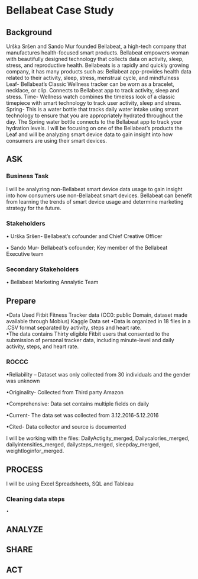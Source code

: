 # Bellabeat Case Study

<!-- Background -->
## Background

Urška Sršen and Sando Mur founded Bellabeat, a high-tech company that manufactures health-focused smart products. Bellabeat empowers woman with beautifully designed technology that collects data on activity, sleep, stress, and reproductive health. Bellabeats is a rapidly and quickly growing company, it has many products such as:
 Bellabeat app-provides health data related to their activity, sleep, stress, menstrual cycle, and mindfulness 
Leaf- Bellabeat’s Classic Wellness tracker can be worn as a bracelet, necklace, or clip. Connects to Bellabeat app to track activity, sleep and stress. 
Time- Wellness watch combines the timeless look of a classic timepiece with smart technology to track user activity, sleep and stress. 
Spring- This is a water bottle that tracks daily water intake using smart technology to ensure that you are appropriately hydrated throughout the day. The Spring water bottle connects to the Bellabeat app to track your hydration levels.
I will be focusing on one of the Bellabeat’s products the Leaf and will be analyzing smart device data to gain insight into how consumers are using their smart devices. 


<!-- ASK -->
## ASK

### Business Task

I will be analyzing non-Bellabeat smart device data usage to gain insight into how consumers use non-Bellabeat smart devices. Bellabeat can benefit from learning the trends of smart device usage and determine marketing strategy for the future. 

### Stakeholders
 
  •	Urška Sršen- Bellabeat’s cofounder and Chief Creative Officer

  •	Sando Mur- Bellabeat’s cofounder; Key member of the Bellabeat Executive team 

### Secondary Stakeholders
   •	Bellabeat Marketing Annalytic Team
   
<!-- Prepare -->
## Prepare

•Data Used Fitbit Fitness Tracker data (CC0: public Domain, dataset made available through Mobius) Kaggle Data set
•Data is organized in 18 files in a .CSV format separated by activity, steps and heart rate.  
•The data contains Thirty eligible Fitbit users that consented to the submission of personal tracker data, including minute-level and daily activity, steps, and heart rate.

### ROCCC

  •Reliability – Dataset was only collected from 30 individuals and the gender was unknown 
  
  •Originality- Collected from Third party Amazon 
  
  •Comprehensive: Data set contains multiple fields on daily 
  
  •Current- The data set was collected from 3.12.2016-5.12.2016
  
  •Cited- Data collector and source is documented

I will be working with the files: DailyActigity_merged, Dailycalories_merged, dailyintensities_merged, dailysteps_merged, sleepday_merged, weightloginfor_merged. 

<!-- PROCESS -->
## PROCESS
I will be using Excel Spreadsheets, SQL and Tableau

### Cleaning data steps
    •
<!-- ANALYZE -->
## ANALYZE


<!-- SHARE -->
## SHARE


<!-- ACT -->
## ACT
